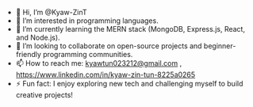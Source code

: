 - 👋 Hi, I’m @Kyaw-ZinT
- 👀 I’m interested in programming languages.
- 🌱 I’m currently learning the MERN stack (MongoDB, Express.js, React, and Node.js).
- 💞️ I’m looking to collaborate on open-source projects and beginner-friendly programming communities.
- 📫 How to reach me: kyawtun023212@gmail.com , https://www.linkedin.com/in/kyaw-zin-tun-8225a0265
- ⚡ Fun fact: I enjoy exploring new tech and challenging myself to build creative projects!


<!---
Kyaw-ZinT/Kyaw-ZinT is a ✨ special ✨ repository because its `README.md` (this file) appears on your GitHub profile.
You can click the Preview link to take a look at your changes.
--->
